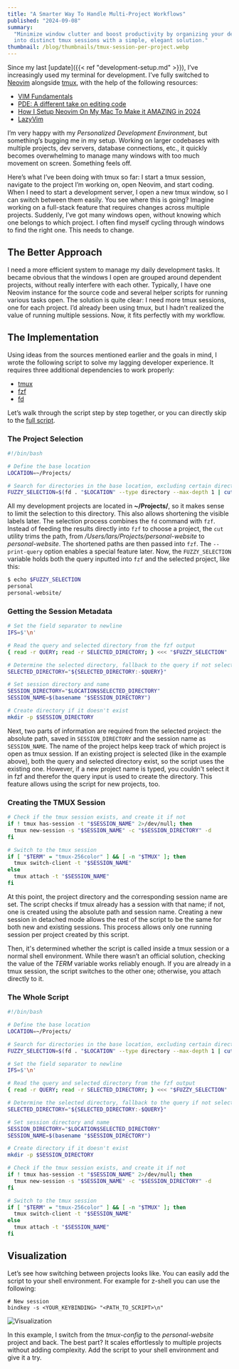 ```yaml
---
title: "A Smarter Way To Handle Multi-Project Workflows"
published: "2024-09-08"
summary:
  "Minimize window clutter and boost productivity by organizing your development
  into distinct tmux sessions with a simple, elegant solution."
thumbnail: /blog/thumbnails/tmux-session-per-project.webp
---
```


Since my last [update]({{< ref "development-setup.md" >}}), I’ve increasingly
used my terminal for development. I’ve fully switched to
[Neovim](https://neovim.io/) alongside [tmux](https://github.com/tmux/tmux),
with the help of the following resources:

- [VIM Fundamentals](https://frontendmasters.com/courses/vim-fundamentals/)
- [PDE: A different take on editing code](https://www.youtube.com/watch?v=QMVIJhC9Veg)
- [How I Setup Neovim On My Mac To Make it AMAZING in 2024](https://www.josean.com/posts/how-to-setup-neovim-2024)
- [LazyVim](http://www.lazyvim.org/)

I’m very happy with my _Personalized Development Environment_, but something’s
bugging me in my setup. Working on larger codebases with multiple projects, dev
servers, database connections, etc., it quickly becomes overwhelming to manage
many windows with too much movement on screen. Something feels off.

Here’s what I’ve been doing with tmux so far: I start a tmux session, navigate
to the project I’m working on, open Neovim, and start coding. When I need to
start a development server, I open a new tmux window, so I can switch between
them easily. You see where this is going? Imagine working on a full-stack
feature that requires changes across multiple projects. Suddenly, I’ve got many
windows open, without knowing which one belongs to which project. I often find
myself cycling through windows to find the right one. This needs to change.

## The Better Approach

I need a more efficient system to manage my daily development tasks. It became
obvious that the windows I open are grouped around dependent projects, without
really interfere with each other. Typically, I have one Neovim instance for the
source code and several helper scripts for running various tasks open. The
solution is quite clear: I need more tmux sessions, one for each project. I’d
already been using tmux, but I hadn’t realized the value of running multiple
sessions. Now, it fits perfectly with my workflow.

## The Implementation

Using ideas from the sources mentioned earlier and the goals in mind, I wrote
the following script to solve my lagging developer experience. It requires three
additional dependencies to work properly:

- [tmux](https://github.com/tmux/tmux)
- [fzf](https://github.com/junegunn/fzf)
- [fd](https://github.com/sharkdp/fd)

Let’s walk through the script step by step together, or you can directly skip to
the [full script](#the-whole-script).

### The Project Selection

```sh
#!/bin/bash

# Define the base location
LOCATION=~/Projects/

# Search for directories in the base location, excluding certain directorys
FUZZY_SELECTION=$(fd . "$LOCATION" --type directory --max-depth 1 | cut -d '/' -f5- | fzf --print-query)
```

All my development projects are located in **~/Projects/**, so it makes sense to
limit the selection to this directory. This also allows shortening the visible
labels later. The selection process combines the `fd` command with `fzf`.
Instead of feeding the results directly into `fzf` to choose a project, the
`cut` utility trims the path, from _/Users/lars/Projects/personal-website_ to
_personal-website_. The shortened paths are then passed into `fzf`. The
`--print-query` option enables a special feature later. Now, the
`FUZZY_SELECTION` variable holds both the query inputted into `fzf` and the
selected project, like this:

```sh
$ echo $FUZZY_SELECTION
personal
personal-website/
```

### Getting the Session Metadata

```sh
# Set the field separator to newline
IFS=$'\n'

# Read the query and selected directory from the fzf output
{ read -r QUERY; read -r SELECTED_DIRECTORY; } <<< "$FUZZY_SELECTION"

# Determine the selected directory, fallback to the query if not selected
SELECTED_DIRECTORY="${SELECTED_DIRECTORY:-$QUERY}"

# Set session directory and name
SESSION_DIRECTORY="$LOCATION$SELECTED_DIRECTORY"
SESSION_NAME=$(basename "$SESSION_DIRECTORY")

# Create directory if it doesn't exist
mkdir -p $SESSION_DIRECTORY
```

Next, two parts of information are required from the selected project: the
absolute path, saved in `SESSION_DIRECTORY` and the session name as
`SESSION_NAME`. The name of the project helps keep track of which project is
open as tmux session. If an existing project is selected (like in the example
above), both the query and selected directory exist, so the script uses the
existing one. However, if a new project name is typed, you couldn't select it in
fzf and therefor the query input is used to create the directory. This feature
allows using the script for new projects, too.

### Creating the TMUX Session

```sh
# Check if the tmux session exists, and create it if not
if ! tmux has-session -t "$SESSION_NAME" 2>/dev/null; then
  tmux new-session -s "$SESSION_NAME" -c "$SESSION_DIRECTORY" -d
fi

# Switch to the tmux session
if [ "$TERM" = "tmux-256color" ] && [ -n "$TMUX" ]; then
  tmux switch-client -t "$SESSION_NAME"
else
  tmux attach -t "$SESSION_NAME"
fi
```

At this point, the project directory and the corresponding session name are set.
The script checks if tmux already has a session with that name; if not, one is
created using the absolute path and session name. Creating a new session in
detached mode allows the rest of the script to be the same for both new and
existing sessions. This process allows only one running session per project
created by this script.

Then, it's determined whether the script is called inside a tmux session or a
normal shell environment. While there wasn’t an official solution, checking the
value of the _TERM_ variable works reliably enough. If you are already in a tmux
session, the script switches to the other one; otherwise, you attach directly to
it.

### The Whole Script

```sh
#!/bin/bash

# Define the base location
LOCATION=~/Projects/

# Search for directories in the base location, excluding certain directorys
FUZZY_SELECTION=$(fd . "$LOCATION" --type directory --max-depth 1 | cut -d '/' -f5- | fzf --print-query)

# Set the field separator to newline
IFS=$'\n'

# Read the query and selected directory from the fzf output
{ read -r QUERY; read -r SELECTED_DIRECTORY; } <<< "$FUZZY_SELECTION"

# Determine the selected directory, fallback to the query if not selected
SELECTED_DIRECTORY="${SELECTED_DIRECTORY:-$QUERY}"

# Set session directory and name
SESSION_DIRECTORY="$LOCATION$SELECTED_DIRECTORY"
SESSION_NAME=$(basename "$SESSION_DIRECTORY")

# Create directory if it doesn't exist
mkdir -p $SESSION_DIRECTORY

# Check if the tmux session exists, and create it if not
if ! tmux has-session -t "$SESSION_NAME" 2>/dev/null; then
  tmux new-session -s "$SESSION_NAME" -c "$SESSION_DIRECTORY" -d
fi

# Switch to the tmux session
if [ "$TERM" = "tmux-256color" ] && [ -n "$TMUX" ]; then
  tmux switch-client -t "$SESSION_NAME"
else
  tmux attach -t "$SESSION_NAME"
fi
```

## Visualization

Let’s see how switching between projects looks like. You can easily add the
script to your shell environment. For example for z-shell you can use the
following:

```
# New session
bindkey -s <YOUR_KEYBINDING> "<PATH_TO_SCRIPT>\n"
```

![Visualization](/blog/tmux-session-per-project/visualization.gif)

In this example, I switch from the _tmux-config_ to the _personal-website_
project and back. The best part? It scales effortlessly to multiple projects
without adding complexity. Add the script to your shell environment and give it
a try.
